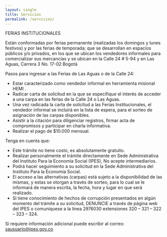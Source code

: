 ```yaml
---
layout: single
title: Servicios
permalink: /servicios/
---
```


FERIAS INSTITUCIONALES

Están conformadas por ferias permanente (realizadas los domingos y lunes festivos) y por las ferias de temporada; que se desarrollan en espacios públicos y/o privados, en los que se ubican los vendedores informales para comercializar sus mercancías y se ubican en la Calle 24 # 5-94 y en Las Aguas, Carrera 3 No. 17-02 Bogotá

Pasos para ingresar a las Ferias de Las Aguas o de la Calle 24:

- Estar caracterizado como vendedor informal en herramienta misional HEMI .
- Radicar carta de solicitud en la que se especifique el interés de acceder a una carpa en las ferias de la Calle 24 o Las Aguas.
- Una vez radicada la carta de solicitud a las Ferias Institucionales, el vendedor informal se incluirá en la lista de espera, para el sorteo de asignación de las carpas disponibles.
- Asistir a la citación para diligenciar registros, firmar acta de compromisos y participar en charla informativa.
- Realizar el pago de $10.000 mensual.

Tenga en cuenta que:

- Este trámite no tiene costo, es absolutamente gratuito.
- Realizar personalmente el trámite directamente en Sede Administrativa del Instituto Para la Economía Social (IPES), No acepte intermediarios.
- Podrá hacer seguimiento a su solicitud en la Sede Administrativa del Instituto Para la Economía Social.
- El acceso a las alternativas (carpas) está sujeto a la disponibilidad de las mismas, y estas se otorgan a través de sorteo, para lo cual se le informará de manera escrita, la fecha, hora y lugar en que será realizado.
- Si tiene conocimiento de hechos de corrupción presentados en algún momento del trámite a su solicitud, DENUNCIE a través de página web del IPES o comuníquese a la línea 2976030 extensiones 320 – 321 – 322 – 323 – 324.


Si requiere información adicional puede escribir al correo: sausuario@ipes.gov.co